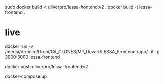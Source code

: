 sudo docker build -t dilverpro/lessa-frontend:v2 .
docker build -t lessa-frontend .
# live
docker run -v /media/drubico/Drubi/Git_CLONES/MR_Devart/LESSA_Frontend:/app/ -it -p 3000:3000 lessa-frontend

docker push dilverpro/lessa-frontend:v2

docker-compose up